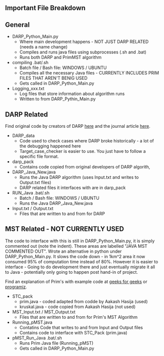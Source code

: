 Important File Breakdown
------------------------

General
-------
* DARP_Python_Main.py 
    * Where main development happens - NOT JUST DARP RELATED (needs a name change)
    * Compiles and runs java files using subprocesses (.sh and .bat)
    * Runs both DARP and PrimMST algorithm
* compiling .bat/.sh
    * Batch file / Bash file: WINDOWS / UBUNTU
    * Compiles all the necessary Java files - CURRENTLY INCLUDES PRIM FILES THAT AREN'T BENIG USED
    * Gets called in DARP_Python_Main.py
* Logging_xxx.txt
    * Log files that store information about algorithm runs
    * Written to from DARP_Pythin_Main.py

DARP Related
-------------
Find original code by creators of DARP [here](https://github.com/athakapo/DARP) and the journal article [here](https://kapoutsis.info/wp-content/uploads/2017/02/j3.pdf).
* DARP_data
    * Code used to check cases where DARP broke historically - a lot of the debugging happened here
    * Target_case_checker is easier to use. You just have to follow a specific file format.
* darp_pack
    * Contains code copied from original developers of DARP algorith,
* DARP_Java_New.java
    * Runs the Java DARP algorithm (uses Input.txt and writes to Output.txt files)
    * DARP related files it interfaces with are in darp_pack
* RUN_Java .bat/.sh
    * Batch / Bash file:  WINDOWS / UBUNTU
    * Runs the Java DARP_Java_New.java
* Input.txt / Output.txt
    * Files that are written to and from for DARP

MST Related - NOT CURRENTLY USED
------------
The code to interface with this is still in DARP_Python_Main.py, it is simply commented out (note the indent).
These areas are labelled "JAVA MST COMMENTED OUT".
Wrote an alternative in python under DARP_Python_Main.py. 
It slows the code down - in 1km^2 area it now consumed 95% of computation time instead of 80%.
However it is easier to interface - Going to do development there and just eventually migrate it all to Java - potentially only going to happen post hand-in of project.

Find an explanation of Prim's with example code at [geeks for geeks](https://www.geeksforgeeks.org/prims-minimum-spanning-tree-mst-greedy-algo-5/) or [programiz](https://www.programiz.com/dsa/prim-algorithm).

* STC_pack
    * prim.java - coded adapted from codde by Aakash Hasija (used)
    * kruskal.java - code copied from Aakash Hasija (not used)
* MST_Input.txt / MST_Output.txt
    * Files that are written to and from for Prim's MST Algorithm
* Running_pMST.java
    * Contatins Code that writes to and from Input and Output files
    * Contains code to interface with STC_Pack (prim.java)
* pMST_Run_Java .bat/.sh
    * Runs Prim Java file (Running_pMST)
    * Gets called in DARP_Python_Main.py

   
    

